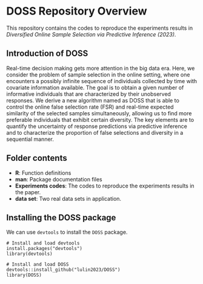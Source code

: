 # DOSS Repository Overview
This repository contains the codes to reproduce the experiments results in *Diversified Online Sample Selection via Predictive Inference (2023)*.

## Introduction of DOSS
Real-time decision making gets more attention in the big data era. Here, we consider the problem of sample selection in the online setting, where
one encounters a possibly infinite sequence of individuals collected by time with covariate information available. The goal is to obtain a given number of informative individuals that are characterized by their unobserved responses. We derive a new algorithm named as DOSS that is able to control the online false selection rate (FSR) and real-time expected similarity of the selected samples simultaneously, allowing us to find more preferable individuals that exhibit certain diversity. The key elements are to quantify the uncertainty of response predictions via predictive inference and to characterize the proportion of false selections and diversity in a sequential manner.

## Folder contents

- **R**: Function definitions
- **man**: Package documentation files
- **Experiments codes**: The codes to reproduce the experiments results in the paper.
- **data set**: Two real data sets in application.

## Installing the DOSS package

We can use `devtools` to install the `DOSS` package.

```
# Install and load devtools
install.packages("devtools")
library(devtools)

# Install and load DOSS
devtools::install_github("lulin2023/DOSS")
library(DOSS)
```

